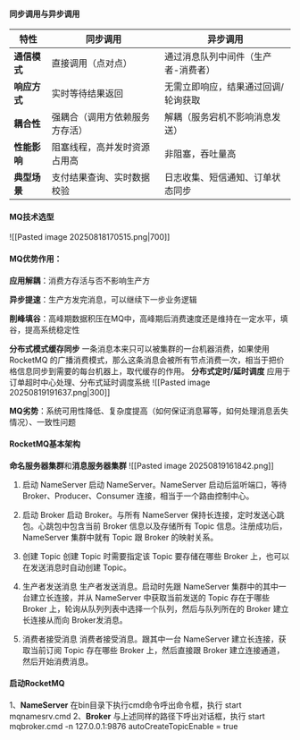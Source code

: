 #### **同步调用与异步调用**

| **特性​**​     | ​**​同步调用​**​    | ​**​异步调用​**​       |
| ------------ | --------------- | ------------------ |
| ​**​通信模式​**​ | 直接调用（点对点）       | 通过消息队列中间件（生产者-消费者） |
| ​**​响应方式​**​ | 实时等待结果返回        | 无需立即响应，结果通过回调/轮询获取 |
| ​**​耦合性​**​  | 强耦合（调用方依赖服务方存活） | 解耦（服务宕机不影响消息发送）    |
| ​**​性能影响​**​ | 阻塞线程，高并发时资源占用高  | 非阻塞，吞吐量高           |
| ​**​典型场景​**​ | 支付结果查询、实时数据校验   | 日志收集、短信通知、订单状态同步   |
#### MQ技术选型
![[Pasted image 20250818170515.png|700]]

#### **MQ优势作用**：
**应用解耦**：消费方存活与否不影响生产方

**异步提速**：生产方发完消息，可以继续下一步业务逻辑

**削峰填谷**：高峰期数据积压在MQ中，高峰期后消费速度还是维持在一定水平，填谷，提高系统稳定性

**分布式模式缓存同步**
  一条消息本来只可以被集群的一台机器消费，如果使用 RocketMQ 的广播消费模式，那么这条消息会被所有节点消费一次，相当于把价格信息同步到需要的每台机器上，取代缓存的作用。
**分布式定时/延时调度**
  应用于订单超时中心处理、分布式延时调度系统
  ![[Pasted image 20250819191637.png|300]]

**MQ劣势**：系统可用性降低、复杂度提高（如何保证消息幂等，如何处理消息丢失情况）、一致性问题

#### **RocketMQ基本架构**
**命名服务器集群**和**消息服务器集群**
![[Pasted image 20250819161842.png]]

1. 启动 NameServer
启动 NameServer。NameServer 启动后监听端口，等待 Broker、Producer、Consumer 连接，相当于一个路由控制中心。

2. 启动 Broker
启动 Broker。与所有 NameServer 保持长连接，定时发送心跳包。心跳包中包含当前 Broker 信息以及存储所有 Topic 信息。注册成功后，NameServer 集群中就有 Topic 跟 Broker 的映射关系。

3. 创建 Topic
创建 Topic 时需要指定该 Topic 要存储在哪些 Broker 上，也可以在发送消息时自动创建 Topic。

4. 生产者发送消息
生产者发送消息。启动时先跟 NameServer 集群中的其中一台建立长连接，并从 NameServer 中获取当前发送的 Topic 存在于哪些 Broker 上，轮询从队列列表中选择一个队列，然后与队列所在的 Broker 建立长连接从而向 Broker发消息。

5. 消费者接受消息
消费者接受消息。跟其中一台 NameServer 建立长连接，获取当前订阅 Topic 存在哪些 Broker 上，然后直接跟 Broker 建立连接通道，然后开始消费消息。

#### 启动RocketMQ
1、**NameServer**
 在bin目录下执行cmd命令呼出命令框，执行 start mqnamesrv.cmd
2、**Broker**
 与上述同样的路径下呼出对话框，执行 start mqbroker.cmd -n 127.0.0.1:9876 autoCreateTopicEnable = true




